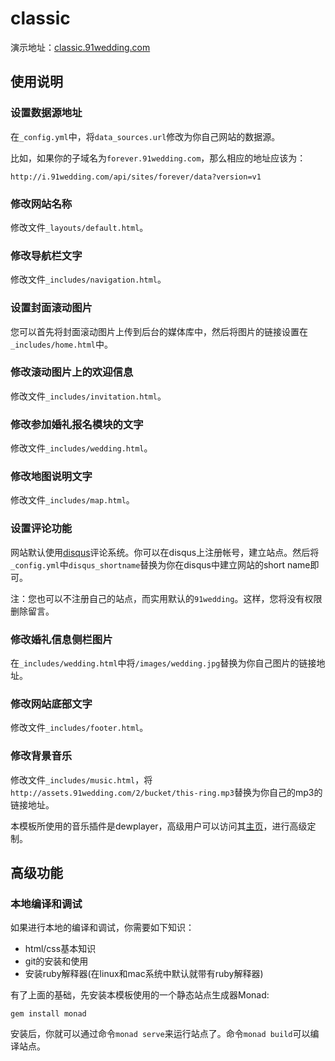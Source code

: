 # classic

演示地址：[classic.91wedding.com](http://classic.91wedding.com)

## 使用说明

### 设置数据源地址

在`_config.yml`中，将`data_sources.url`修改为你自己网站的数据源。

比如，如果你的子域名为`forever.91wedding.com`，那么相应的地址应该为：

    http://i.91wedding.com/api/sites/forever/data?version=v1

### 修改网站名称

修改文件`_layouts/default.html`。

### 修改导航栏文字

修改文件`_includes/navigation.html`。

### 设置封面滚动图片

您可以首先将封面滚动图片上传到后台的媒体库中，然后将图片的链接设置在`_includes/home.html`中。

### 修改滚动图片上的欢迎信息

修改文件`_includes/invitation.html`。

### 修改参加婚礼报名模块的文字

修改文件`_includes/wedding.html`。

### 修改地图说明文字

修改文件`_includes/map.html`。

### 设置评论功能

网站默认使用[disqus](http://disqus.com/)评论系统。你可以在disqus上注册帐号，建立站点。然后将`_config.yml`中`disqus_shortname`替换为你在disqus中建立网站的short name即可。

注：您也可以不注册自己的站点，而实用默认的`91wedding`。这样，您将没有权限删除留言。

### 修改婚礼信息侧栏图片

在`_includes/wedding.html`中将`/images/wedding.jpg`替换为你自己图片的链接地址。

### 修改网站底部文字

修改文件`_includes/footer.html`。

### 修改背景音乐

修改文件`_includes/music.html`，将`http://assets.91wedding.com/2/bucket/this-ring.mp3`替换为你自己的mp3的链接地址。

本模板所使用的音乐插件是dewplayer，高级用户可以访问其[主页](http://www.alsacreations.fr/dewplayer-en.html)，进行高级定制。

## 高级功能

### 本地编译和调试

如果进行本地的编译和调试，你需要如下知识：

- html/css基本知识
- git的安装和使用
- 安装ruby解释器(在linux和mac系统中默认就带有ruby解释器)

有了上面的基础，先安装本模板使用的一个静态站点生成器Monad:

```
gem install monad
```

安装后，你就可以通过命令`monad serve`来运行站点了。命令`monad build`可以编译站点。
